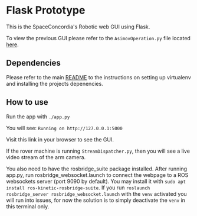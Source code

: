 # Flask Prototype
This is the SpaceConcordia's Robotic web GUI using Flask.

To view the previous GUI please refer to the `AsimovOperation.py` file located [here](https://github.com/space-concordia-robotics/robotics-prototype/tree/asimov-operation-gui-flask-prototype-42/robot/archives/gtk).

## Dependencies
Please refer to the main [README](https://github.com/space-concordia-robotics/robotics-prototype) to the instructions on setting up virtualenv and installing
the projects depenencies.

## How to use
Run the app with `./app.py`

You will see: `Running on http://127.0.0.1:5000`

Visit this link in your browser to see the GUI.

If the rover machine is running `StreamDispatcher.py`, then you will see a live video stream of the arm camera.

You also need to have the rosbridge_suite package installed. After running app.py, run rosbridge_websocket.launch to connect the webpage to a ROS websockets server (port 9090 by default).
You may install it with `sudo apt install ros-kinetic-rosbridge-suite`.
If you run `roslaunch rosbridge_server rosbridge_websocket.launch` with the `venv` activated you will run into issues, for now the solution is to simply deactivate the `venv` in this terminal only.

